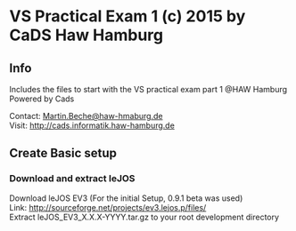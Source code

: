 # VS Practical Exam 1 (c) 2015 by CaDS Haw Hamburg 

## Info
Includes the files to start with the VS practical exam part 1 @HAW Hamburg Powered by Cads    
   
Contact: Martin.Beche@haw-hmaburg.de   
Visit: http://cads.informatik.haw-hamburg.de   

## Create Basic setup
### Download and extract leJOS

Download leJOS EV3 (For the initial Setup, 0.9.1 beta was used)   
Link: http://sourceforge.net/projects/ev3.lejos.p/files/   
Extract leJOS_EV3_X.X.X-YYYY.tar.gz to your root development directory   



